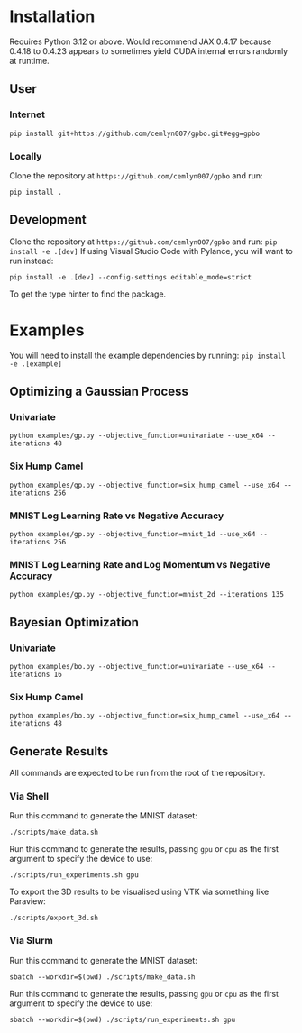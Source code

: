 # Installation
Requires Python 3.12 or above. Would recommend JAX 0.4.17 because 0.4.18 to 0.4.23 appears to sometimes yield CUDA internal errors randomly at runtime.
## User
### Internet
```
pip install git+https://github.com/cemlyn007/gpbo.git#egg=gpbo
```
### Locally
Clone the repository at `https://github.com/cemlyn007/gpbo` and run:
```
pip install .
```
## Development
Clone the repository at `https://github.com/cemlyn007/gpbo` and run:
```pip install -e .[dev]```
If using Visual Studio Code with Pylance, you will want to run instead:
```
pip install -e .[dev] --config-settings editable_mode=strict
```
To get the type hinter to find the package.

# Examples
You will need to install the example dependencies by running:
```pip install -e .[example]```

## Optimizing a Gaussian Process
### Univariate
```
python examples/gp.py --objective_function=univariate --use_x64 --iterations 48
```
### Six Hump Camel
```
python examples/gp.py --objective_function=six_hump_camel --use_x64 --iterations 256
```
### MNIST Log Learning Rate vs Negative Accuracy
```
python examples/gp.py --objective_function=mnist_1d --use_x64 --iterations 256
```
### MNIST Log Learning Rate and Log Momentum vs Negative Accuracy
```
python examples/gp.py --objective_function=mnist_2d --iterations 135
```

## Bayesian Optimization
### Univariate
```
python examples/bo.py --objective_function=univariate --use_x64 --iterations 16
```
### Six Hump Camel
```
python examples/bo.py --objective_function=six_hump_camel --use_x64 --iterations 48
```

## Generate Results
All commands are expected to be run from the root of the repository.
### Via Shell
Run this command to generate the MNIST dataset:
```
./scripts/make_data.sh
```
Run this command to generate the results, passing `gpu` or `cpu` as the first argument to specify the device to use:
```
./scripts/run_experiments.sh gpu
```
To export the 3D results to be visualised using VTK via something like Paraview:
```
./scripts/export_3d.sh
```

### Via Slurm
Run this command to generate the MNIST dataset:
```
sbatch --workdir=$(pwd) ./scripts/make_data.sh
```
Run this command to generate the results, passing `gpu` or `cpu` as the first argument to specify the device to use:
```
sbatch --workdir=$(pwd) ./scripts/run_experiments.sh gpu
```
